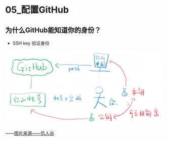 # 05_配置GitHub



## 为什么GitHub能知道你的身份？

* SSH key 验证身份

![image-20201125200136277](05_配置github.assets/image-20201125200136277.png)

——[图片来源——饥人谷](https://xiedaimala.com/courses/16644d89-6b17-4c2f-ac15-dabb994b7696/random/d6c7b79e0d#/common)



